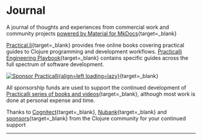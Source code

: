 # Journal

A journal of thoughts and experiences from commercial work and community projects [powered by Material for MkDocs](https://squidfunk.github.io/mkdocs-material/setup/setting-up-a-blog/){target=_blank}

[Practical.li](https://practical.li){target=_blank} provides free online books covering practical guides to Clojure programming and development workflows.  [Practicalli Engineering Playbook](https://practical.li/engineering-playbook){target=_blank} contains specific guides across the full spectrum of software development.

[![Sponsor Practicalli](https://raw.githubusercontent.com/practicalli/graphic-design/live/buttons/practicalli-github-sponsors-button.png){align=left loading=lazy}](https://github.com/sponsors/practicalli-johnny/){target=_blank}

All sponsorship funds are used to support the continued development of [Practicalli series of books and videos](https://practical.li/){target=_blank}, although most work is done at personal expense and time.

Thanks to [Cognitect](https://www.cognitect.com/){target=_blank}, [Nubank](https://nubank.com.br/){target=_blank} and [sponsors](https://github.com/sponsors/practicalli-johnny#sponsors){target=_blank} from the Clojure community for your continued support

---
